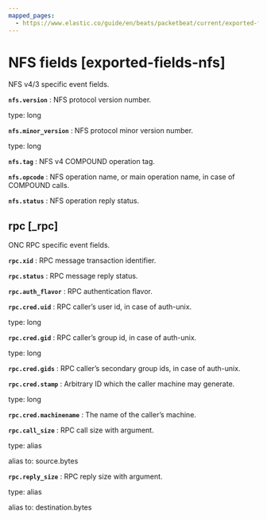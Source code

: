 ```yaml
---
mapped_pages:
  - https://www.elastic.co/guide/en/beats/packetbeat/current/exported-fields-nfs.html
---
```


# NFS fields [exported-fields-nfs]

NFS v4/3 specific event fields.

**`nfs.version`**
:   NFS protocol version number.

type: long


**`nfs.minor_version`**
:   NFS protocol minor version number.

type: long


**`nfs.tag`**
:   NFS v4 COMPOUND operation tag.


**`nfs.opcode`**
:   NFS operation name, or main operation name, in case of COMPOUND calls.


**`nfs.status`**
:   NFS operation reply status.



## rpc [_rpc]

ONC RPC specific event fields.

**`rpc.xid`**
:   RPC message transaction identifier.


**`rpc.status`**
:   RPC message reply status.


**`rpc.auth_flavor`**
:   RPC authentication flavor.


**`rpc.cred.uid`**
:   RPC caller’s user id, in case of auth-unix.

type: long


**`rpc.cred.gid`**
:   RPC caller’s group id, in case of auth-unix.

type: long


**`rpc.cred.gids`**
:   RPC caller’s secondary group ids, in case of auth-unix.


**`rpc.cred.stamp`**
:   Arbitrary ID which the caller machine may generate.

type: long


**`rpc.cred.machinename`**
:   The name of the caller’s machine.


**`rpc.call_size`**
:   RPC call size with argument.

type: alias

alias to: source.bytes


**`rpc.reply_size`**
:   RPC reply size with argument.

type: alias

alias to: destination.bytes


